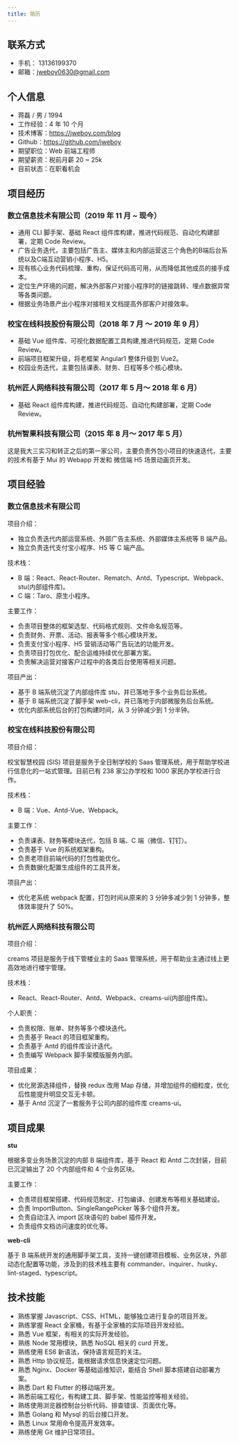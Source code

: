 ```yaml
---
title: 简历
---
```


## 联系方式

- 手机： 13136199370
- 邮箱：jweboy0630@gmail.com

## 个人信息

- 蒋磊 / 男 / 1994
- 工作经验：4 年 10 个月
- 技术博客：<https://jweboy.com/blog>
- Github：<https://github.com/jweboy>
- 期望职位：Web 前端工程师
- 期望薪资：税前月薪 20 ~ 25k
- 目前状态：在职看机会

## 项目经历

### 数立信息技术有限公司（2019 年 11 月 ~ 现今）

- 通用 CLI 脚手架、基础 React 组件库构建，推进代码规范、自动化构建部署，定期 Code Review。
- 广告业务迭代，主要包括广告主、媒体主和内部运营这三个角色的B端后台系统以及C端互动营销小程序、H5。
- 现有核心业务代码梳理、重构，保证代码高可用，从而降低其他成员的接手成本。
- 定位生产环境的问题，解决外部客户对接小程序时的链接跳转、埋点数据异常等各类问题。
- 根据业务场景产出小程序对接相关文档提高外部客户对接效率。

### 校宝在线科技股份有限公司（2018 年 7 月 〜 2019 年 9 月）

- 基础 Vue 组件库、可视化数据配置工具构建,推进代码规范，定期 Code Review。
- 前端项目框架升级，将老框架 Angular1 整体升级到 Vue2。
- 校园业务迭代，主要包括课表、财务、日程等多个核心模块。

### 杭州匠人网络科技有限公司（2017 年 5 月〜 2018 年 6 月）

- 基础 React 组件库构建，推进代码规范、自动化构建部署，定期 Code Review。

### 杭州智果科技有限公司（2015 年 8 月〜 2017 年 5 月）

这是我大三实习和转正之后的第一家公司，主要负责外包小项目的快速迭代，主要的技术有基于 Mui 的 Webapp 开发和 微信端 H5 场景动画⻚开发。

## 项目经验

### 数立信息技术有限公司

项目介绍：

- 独立负责迭代内部运营系统、外部广告主系统、外部媒体主系统等 B 端产品。
- 独立负责迭代支付宝小程序、H5 等 C 端产品。

技术栈：

- B 端：React、React-Router、Rematch、Antd、Typescript、Webpack、stu(内部组件库)。
- C 端：Taro、原生小程序。

主要工作：

- 负责项目整体的框架选型、代码格式规则、文件命名规范等。
- 负责财务、开票、活动、报表等多个核心模块开发。
- 负责支付宝小程序、H5 营销活动等广告玩法的功能开发。
- 负责项目打包优化、配合运维持续优化部署方案。
- 负责解决运营对接客户过程中的各类后台使用等相关问题。

项目产出：

- 基于 B 端系统沉淀了内部组件库 stu，并已落地于多个业务后台系统。
- 基于 B 端系统沉淀了脚手架 web-cli，并已落地于内部微服务后台系统。
- 优化内部系统后台的打包构建时间，从 3 分钟减少到 1 分半钟。

### 校宝在线科技股份有限公司

项目介绍：

校宝智慧校园 (SIS) 项目是服务于全日制学校的 Saas 管理系统，用于帮助学校进行信息化的一站式管理。目前已有 238 家公办学校和 1000 家⺠办学校进行合作。

技术栈：

- B 端：Vue、Antd-Vue、Webpack。

主要工作：

- 负责课表、财务等模块迭代，包括 B 端、C 端（微信、钉钉）。
- 负责基于 Vue 的系统框架重构。
- 负责老项目前端代码的打包性能优化。
- 负责数据化配置生成组件的工具开发。

项目产出：

- 优化老系统 webpack 配置，打包时间从原来的 3 分钟多减少到 1 分钟多，整体效率提升了 50%。

### 杭州匠人网络科技有限公司

项目介绍：

creams 项目是服务于线下管楼业主的 Saas 管理系统，用于帮助业主通过线上更高效地进行楼宇管理。

技术栈：

- React、React-Router、Antd、Webpack、creams-ui(内部组件库)。

个人职责：

- 负责权限、账单、财务等多个模块迭代。
- 负责基于 React 的项目框架重构。
- 负责基于 Antd 的组件库设计迭代。
- 负责编写 Webpack 脚手架模版服务内部。

项目成果：

- 优化房源选择组件，替换 redux 改用 Map 存储，并增加组件的细粒度，优化后性能提升明显交互无卡顿。
- 基于 Antd 沉淀了一套服务于公司内部的组件库 creams-ui。

## 项目成果

**stu**

根据多变业务场景沉淀的内部 B 端组件库，基于 React 和 Antd 二次封装，目前已沉淀输出了 20 个内部组件和 4 个业务区块。

主要工作：

- 负责项目框架搭建、代码规范制定、打包编译、创建发布等相关基础建设。
- 负责 ImportButton、SingleRangePicker 等多个组件开发。
- 负责自动注入 import 区块语句的 babel 插件开发。
- 负责组件文档访问速度的优化等。

**web-cli**

基于 B 端系统开发的通用脚手架工具，支持一键创建项目模板、业务区块，外部动态化配置等功能，涉及到的技术栈主要有 commander、inquirer、husky、lint-staged、typescript。

## 技术技能

- 熟练掌握 Javascript、CSS、HTML，能够独立进行复杂的项目开发。
- 熟练掌握 React 全家桶，有基于全家桶的实际项目开发经验。
- 熟悉 Vue 框架，有相关的实际开发经验。
- 熟练 Node 常用模块，熟悉 NoSQL 相关的 curd 开发。
- 熟练使用 ES6 新语法，保持语言规范的关注。
- 熟悉 Http 协议规范，能根据请求信息快速定位问题。
- 熟悉 Nginx、Docker 等基础运维知识，能结合 Shell 脚本搭建自动部署方案。
- 熟悉 Dart 和 Flutter 的移动端开发。
- 熟悉前端工程化，有构建工具、脚手架、性能监控等相关经验。
- 熟练使用浏览器控制台分析代码、排查错误、⻚面优化等。
- 熟悉 Golang 和 Mysql 的后台接口开发。
- 熟悉 Linux 常用命令提高开发效率。
- 熟练使用 Git 维护日常项目。
